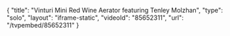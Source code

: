 {
    "title": "Vinturi Mini Red Wine Aerator featuring Tenley Molzhan",
    "type": "solo",
    "layout": "iframe-static",
    "videoId": "85652311",
    "url": "\/tvpembed\/85652311"
}